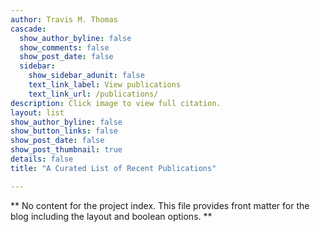 ```yaml
---
author: Travis M. Thomas
cascade:
  show_author_byline: false
  show_comments: false
  show_post_date: false
  sidebar:
    show_sidebar_adunit: false
    text_link_label: View publications
    text_link_url: /publications/
description: Click image to view full citation.
layout: list
show_author_byline: false
show_button_links: false
show_post_date: false
show_post_thumbnail: true
details: false
title: "A Curated List of Recent Publications"

---
```


** No content for the project index. This file provides front matter for the blog including the layout and boolean options. **
